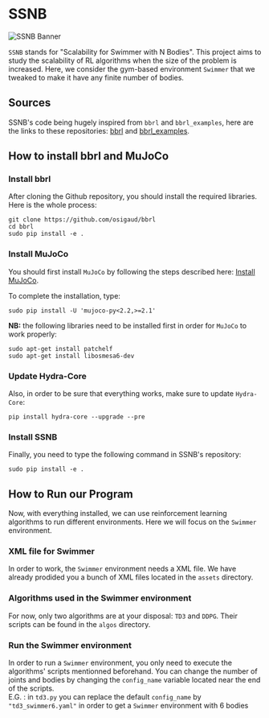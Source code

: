 # SSNB

![SSNB Banner](https://github.com/PaulTiberiu/SSNB/blob/main/SSNB.png)

`SSNB` stands for "Scalability for Swimmer with N Bodies". This project aims to study the scalability of RL algorithms when the size of the problem is increased. Here, we consider the gym-based environment `Swimmer` that we tweaked to make it have any finite number of bodies.


## Sources

SSNB's code being hugely inspired from `bbrl` and `bbrl_examples`, here are the links to these repositories: [bbrl](https://github.com/osigaud/bbrl) and [bbrl_examples](https://github.com/osigaud/bbrl_examples).

## How to install bbrl and MuJoCo
### Install bbrl

After cloning the Github repository, you should install the required libraries. Here is the whole process:
```
git clone https://github.com/osigaud/bbrl
cd bbrl
sudo pip install -e .
```


### Install MuJoCo

You should first install `MuJoCo` by following the steps described here: [Install MuJoCo](https://github.com/openai/mujoco-py#install-mujoco).

To complete the installation, type:
```
sudo pip install -U 'mujoco-py<2.2,>=2.1'
```

**NB:** the following libraries need to be installed first in order for `MuJoCo` to work properly:
```
sudo apt-get install patchelf
sudo apt-get install libosmesa6-dev
```


### Update Hydra-Core

Also, in order to be sure that everything works, make sure to update `Hydra-Core`:
```
pip install hydra-core --upgrade --pre
```


### Install SSNB

Finally, you need to type the following command in SSNB's repository:
```
sudo pip install -e .
```


## How to Run our Program

Now, with everything installed, we can use reinforcement learning algorithms to run different environments. Here we will focus on the `Swimmer` environment.


### XML file for Swimmer

In order to work, the `Swimmer` environment needs a XML file. We have already prodided you a bunch of XML files located in the `assets` directory.


### Algorithms used in the Swimmer environment

For now, only two algorithms are at your disposal: `TD3` and `DDPG`. Their scripts can be found in the `algos` directory.


### Run the Swimmer environment

In order to run a `Swimmer` environment, you only need to execute the algorithms' scripts mentionned beforehand. You can change the number of joints and bodies by changing the `config_name` variable located near the end of the scripts.<br>
E.G. : in `td3.py` you can replace the default `config_name` by `"td3_swimmer6.yaml"` in order to get a `Swimmer` environment with 6 bodies
